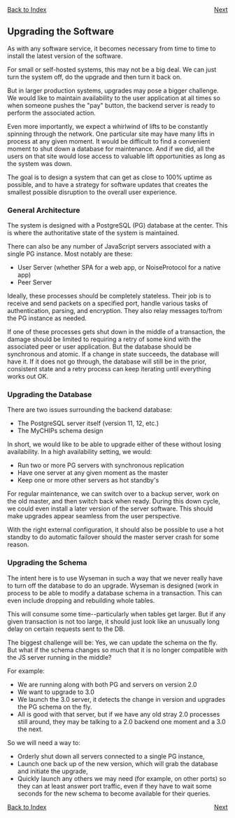 <div style="display: flex; justify-content: space-between;">
  <a href="README.md#contents">Back to Index</a>
  <a href="ref-faq.md">Next</a>
</div>

## Upgrading the Software

As with any software service, it becomes necessary from time to time to install
the latest version of the software.

For small or self-hosted systems, this may not be a big deal.  We can just turn
the system off, do the upgrade and then turn it back on.

But in larger production systems, upgrades may pose a bigger challenge.  We 
would like to maintain availability to the user application at all times so 
when someone pushes the "pay" button, the backend server is ready to perform 
the associated action.

Even more importantly, we expect a whirlwind of lifts to be constantly spinning
through the network.  One particular site may have many lifts in process at any
given moment.  It would be difficult to find a convenient moment to shut down
a database for maintenance.  And if we did, all the users on that site would
lose access to valuable lift opportunities as long as the system was down.

The goal is to design a system that can get as close to 100% uptime as 
possible, and to have a strategy for software updates that creates the smallest
possible disruption to the overall user experience.

### General Architecture

The system is designed with a PostgreSQL (PG) database at the center.  This is 
where the authoritative state of the system is maintained.

There can also be any number of JavaScript servers associated with a single PG
instance.  Most notably are these:
  - User Server (whether SPA for a web app, or NoiseProtocol for a native app)
  - Peer Server

Ideally, these processes should be completely stateless.  Their job is to 
receive and send packets on a specified port, handle various tasks of 
authentication, parsing, and encryption.  They also relay messages to/from the 
PG instance as needed.

If one of these processes gets shut down in the middle of a transaction, the
damage should be limited to requiring a retry of some kind with the associated
peer or user application.  But the database should be synchronous and atomic.
If a change in state succeeds, the database will have it.  If it does not go
through, the database will still be in the prior, consistent state and a retry
process can keep iterating until everything works out OK.

### Upgrading the Database

There are two issues surrounding the backend database:
  - The PostgreSQL server itself (version 11, 12, etc.)
  - The MyCHIPs schema design

In short, we would like to be able to upgrade either of these without losing
availability.  In a high availability setting, we would:
  - Run two or more PG servers with synchronous replication
  - Have one server at any given moment as the master
  - Keep one or more other servers as hot standby's

For regular maintenance, we can switch over to a backup server, work on the old
master, and then switch back when ready.  During this down cycle, we could even
install a later version of the server software.  This should make upgrades
appear seamless from the user perspective.

With the right external configuration, it should also be possible to use a hot
standby to do automatic failover should the master server crash for some
reason.

### Upgrading the Schema

The intent here is to use Wyseman in such a way that we never really have to
turn off the database to do an upgrade.  Wyseman is designed (work in process
to be able to modify a database schema in a transaction.  This can even include 
dropping and rebuilding whole tables.

This will consume some time--particularly when tables get larger.  But if any
given transaction is not too large, it should just look like an unusually long
delay on certain requests sent to the DB.

The biggest challenge will be:  Yes, we can update the schema on the fly.  But
what if the schema changes so much that it is no longer compatible with the JS
server running in the middle?

For example:
  - We are running along with both PG and servers on version 2.0
  - We want to upgrade to 3.0
  - We launch the 3.0 server, it detects the change in version and upgrades
    the PG schema on the fly.
  - All is good with that server, but if we have any old stray 2.0 processes
    still around, they may be talking to a 2.0 backend one moment and a 3.0
    the next.

So we will need a way to:
  - Orderly shut down all servers connected to a single PG instance,
  - Launch one back up of the new version, which will grab the database and
    initiate the upgrade,
  - Quickly launch any others we may need (for example, on other ports) so
    they can at least answer port traffic, even if they have to wait some
    seconds for the new schema to become available for their queries.

<div style="display: flex; justify-content: space-between;">
  <a href="README.md#contents">Back to Index</a>
  <a href="ref-faq.md">Next</a>
</div>
